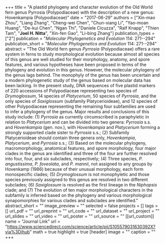 +++
title = "A plastid phylogeny and character evolution of the Old World fern genus Pyrrosia (Polypodiaceae) with the description of a new genus: Hovenkampia (Polypodiaceae)"
date = "2017-06-29"
authors = ["Xin-mao Zhou", "Liang Zhang", "Cheng-wei Chen", "Chun-xiang Li", "Yao-moan Huang", "De-kui Chen", "Ngan Thi", "Daniele Cicuzza", "Ralf Knapp", "Thien Tam", "**Joel H. Nitta**", "Xin-fen Gao", "Li-bing Zhang"]
publication_types = ["2"]
publication = "_Molecular Phylogenetics and Evolution_ 114: 271--294"
publication_short = "_Molecular Phylogenetics and Evolution_ 114: 271--294"
abstract = "The Old World fern genus *Pyrrosia* (Polypodiaceae) offers a rare system in ferns to study morphological evolution because almost all species of this genus are well studied for their morphology, anatomy, and spore features, and various hypotheses have been proposed in terms of the phylogeny and evolution in this genus. However, the molecular phylogeny of the genus lags behind. The monophyly of the genus has been uncertain and a modern phylogenetic study of the genus based on molecular data has been lacking. In the present study, DNA sequences of five plastid markers of 220 accessions of Polypodiaceae representing two species of *Drymoglossum*, 14 species of *Platycerium*, 50 species of *Pyrrosia*, and the only species of *Saxiglossum* (subfamily Platycerioideae), and 12 species of other Polypodiaceae representing the remaining four subfamilies are used to infer a phylogeny of the genus. Major results and conclusions of this study include: (1) *Pyrrosia* as currently circumscribed is paraphyletic in relation to *Platycerium* and can be divided into two genera: *Pyrrosia* s.s. and *Hovenkampia* (gen. nov.), with *Hovenkampia* and *Platycerium* forming a strongly supported clade sister to *Pyrrosia* s.s.; (2) Subfamily Platycerioideae should contain three genera only, *Hovenkampia*, *Platycerium*, and *Pyrrosia* s.s.; (3) Based on the molecular phylogeny, macromorphology, anatomical features, and spore morphology, four major clades in the genus are identified and three of the four are further resolved into four, four, and six subclades, respectively; (4) Three species, *P. angustissima*, *P. foveolata*, and *P. mannii*, not assigned to any groups by Hovenkamp (1986) because of their unusual morphology, each form monospecific clades; (5) *Drymoglossum* is not monophyletic and those species previously assigned to this genus are resolved in two different subclades; (6) *Saxiglossum* is resolved as the first lineage in the *Niphopsis* clade; and (7) The evolution of ten major morphological characters in the subfamily is inferred based on the phylogeny and various morphological synapomorphies for various clades and subclades are identified."
abstract_short = ""
image_preview = ""
selected = false
projects = []
tags = []
url_pdf = ""
url_preprint = ""
url_code = ""
url_dataset = ""
url_project = ""
url_slides = ""
url_video = ""
url_poster = ""
url_source = ""
[[url_custom]]
  name = "Journal Link"
  url = "https://www.sciencedirect.com/science/article/pii/S105579031630392X?via%3Dihub"
math = true
highlight = true
[header]
image = ""
caption = ""
+++
